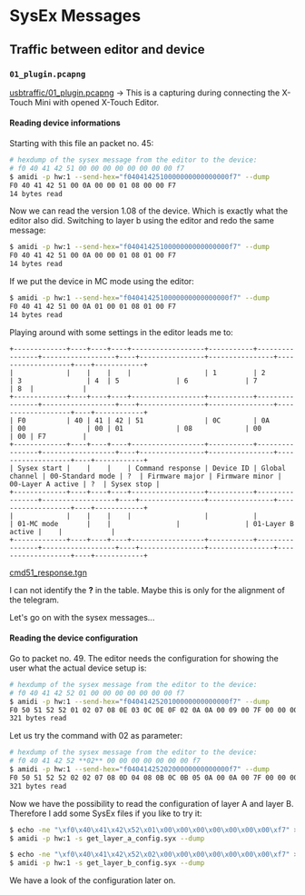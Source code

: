 # SysEx Messages

## Traffic between editor and device

### `01_plugin.pcapng`

[usbtraffic/01_plugin.pcapng](../usbtraffic/01_plugin.pcapng) -> This is a capturing during connecting the X-Touch Mini with opened X-Touch Editor.

#### Reading device informations

Starting with this file an packet no. 45:

```bash
# hexdump of the sysex message from the editor to the device:
# f0 40 41 42 51 00 00 00 00 00 00 00 00 f7
$ amidi -p hw:1 --send-hex="f0404142510000000000000000f7" --dump
F0 40 41 42 51 00 0A 00 00 01 08 00 00 F7
14 bytes read
```

Now we can read the version 1.08 of the device. Which is exactly what the editor also did. Switching to layer b using the editor and redo the same message:

```bash
$ amidi -p hw:1 --send-hex="f0404142510000000000000000f7" --dump
F0 40 41 42 51 00 0A 00 00 01 08 01 00 F7
14 bytes read
```

If we put the device in MC mode using the editor:

```bash
$ amidi -p hw:1 --send-hex="f0404142510000000000000000f7" --dump
F0 40 41 42 51 00 0A 01 00 01 08 01 00 F7
14 bytes read
```

Playing around with some settings in the editor leads me to:

```
+-------------+----+----+----+------------------+-----------+----------------+------------------+----+----------------+----------------+-------------------+----+------------+
|             |    |    |    |                  | 1         | 2              | 3                | 4  | 5              | 6              | 7                 | 8  |            |
+-------------+----+----+----+------------------+-----------+----------------+------------------+----+----------------+----------------+-------------------+----+------------+
| F0          | 40 | 41 | 42 | 51               | 0C        | 0A             | 00               | 00 | 01             | 08             | 00                | 00 | F7         |
+-------------+----+----+----+------------------+-----------+----------------+------------------+----+----------------+----------------+-------------------+----+------------+
| Sysex start |    |    |    | Command response | Device ID | Global channel | 00-Standard mode | ?  | Firmware major | Firmware minor | 00-Layer A active | ?  | Sysex stop |
+-------------+----+----+----+------------------+-----------+----------------+------------------+----+----------------+----------------+-------------------+----+------------+
|             |    |    |    |                  |           |                | 01-MC mode       |    |                |                | 01-Layer B active |    |            |
+-------------+----+----+----+------------------+-----------+----------------+------------------+----+----------------+----------------+-------------------+----+------------+
```

[cmd51_response.tgn](tables/cmd51_response.tgn)

I can not identify the **?** in the table. Maybe this is only for the alignment of the telegram.

Let's go on with the sysex messages...

#### Reading the device configuration

Go to packet no. 49. The editor needs the configuration for showing the user what the actual device setup is:

```bash
# hexdump of the sysex message from the editor to the device:
# f0 40 41 42 52 01 00 00 00 00 00 00 00 f7
$ amidi -p hw:1 --send-hex="f0404142520100000000000000f7" --dump
F0 50 51 52 52 01 02 07 08 0E 03 0C 0E 0F 02 0A 0A 00 09 00 7F 00 00 00 0A 00 01 00 7F 01 00 00 00 0A 00 02 00 7F 01 00 00 00 0A 00 03 00 7F 00 01 00 00 0A 00 04 00 00 7F 01 00 00 0A 00 05 00 00 7F 01 00 00 0A 00 00 06 00 7F 01 00 00 0A 00 00 07 00 7F 01 00 00 00 0A 00 08 00 7F 01 00 00 00 0A 01 00 00 7F 00 00 00 00 0A 01 01 00 7F 00 00 00 00 0A 01 02 00 00 7F 00 00 00 0A 01 03 00 00 7F 00 00 00 0A 01 00 04 00 7F 00 00 00 0A 00 01 05 00 7F 00 00 00 00 0A 01 06 00 7F 00 00 00 00 0A 01 07 00 7F 00 00 00 00 0A 01 08 00 7F 00 00 00 00 0A 01 09 00 00 7F 00 00 00 0A 01 0A 00 00 7F 00 00 00 0A 01 00 0B 00 7F 00 00 00 0A 00 01 0C 00 7F 00 00 00 00 0A 01 0D 00 7F 00 00 00 00 0A 01 0E 00 7F 00 00 00 00 0A 01 0F 00 7F 00 00 00 00 0A 01 10 00 00 7F 00 00 00 0A 01 11 00 00 7F 00 00 00 0A 01 00 12 00 7F 00 00 00 0A 00 01 13 00 7F 00 00 00 00 0A 01 14 00 7F 00 00 00 00 0A 01 15 00 7F 00 00 00 00 0A 01 16 00 7F 00 00 00 00 0A 01 17 00 00 7F 00 00 00 00 00 00 00 F7
321 bytes read
```

Let us try the command with 02 as parameter:

```bash
# hexdump of the sysex message from the editor to the device:
# f0 40 41 42 52 **02** 00 00 00 00 00 00 00 f7
$ amidi -p hw:1 --send-hex="f0404142520200000000000000f7" --dump
F0 50 51 52 52 02 02 07 08 0D 04 08 0B 0C 0B 05 0A 00 0A 00 7F 00 00 00 0A 00 0B 01 19 01 00 00 00 0A 00 0C 00 7F 02 00 00 00 0A 00 0D 00 7F 00 02 00 00 0A 00 0E 00 00 7F 02 00 00 0A 00 0F 00 00 7F 02 00 00 0A 00 00 10 00 7F 02 00 00 0A 00 00 11 00 7F 02 00 00 00 0A 00 12 01 03 03 00 00 00 0A 01 18 00 7F 00 00 00 00 0A 01 19 00 7F 00 00 00 00 0A 01 1A 00 00 7F 00 00 00 0A 01 1B 00 00 7F 00 00 00 0A 01 00 1C 00 7F 00 00 00 0A 00 01 1D 00 7F 00 00 00 00 0A 01 1E 00 7F 00 00 00 00 0A 01 1F 00 7F 00 00 00 00 0A 01 20 00 7F 00 00 00 00 0A 01 21 00 00 7F 00 00 00 0A 01 22 00 00 7F 00 00 00 0A 01 00 23 00 7F 00 00 00 0A 00 01 24 00 7F 00 00 00 00 0A 01 25 00 7F 00 00 00 00 0A 01 26 00 7F 00 00 00 00 0A 01 27 00 7F 00 00 00 00 0A 01 28 00 00 7F 00 00 00 0A 01 29 00 00 7F 00 00 00 0A 01 00 2A 00 7F 00 00 00 0A 00 01 2B 00 7F 00 00 00 00 0A 01 2C 00 7F 00 00 00 00 0A 01 2D 00 7F 00 00 00 00 0A 01 2E 00 7F 00 00 00 00 0A 01 2F 00 00 7F 01 00 00 00 00 00 00 F7
321 bytes read
```

Now we have the possibility to read the configuration of layer A and layer B. Therefore I add some SysEx files if you like to try it:

```bash
$ echo -ne "\xf0\x40\x41\x42\x52\x01\x00\x00\x00\x00\x00\x00\x00\xf7" > get_layer_a_config.syx
$ amidi -p hw:1 -s get_layer_a_config.syx --dump

$ echo -ne "\xf0\x40\x41\x42\x52\x02\x00\x00\x00\x00\x00\x00\x00\xf7" > get_layer_b_config.syx
$ amidi -p hw:1 -s get_layer_b_config.syx --dump
```

We have a look of the configuration later on.
